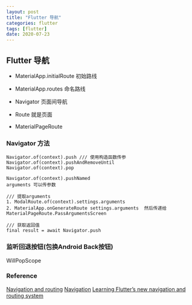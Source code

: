 ```yaml
---
layout: post
title: "Flutter 导航"
categories: flutter
tags: [flutter]
date: 2020-07-23
---
```


## Flutter 导航

* MaterialApp.initialRoute 初始路线
* MaterialApp.routes 命名路线

* Navigator 页面间导航
* Route 就是页面
* MaterialPageRoute

### Navigator 方法

    Navigator.of(context).push /// 使用构造函数传参
    Navigator.of(context).pushAndRemoveUntil
    Navigator.of(context).pop

    Navigator.of(context).pushNamed
    arguments 可以传参数

    /// 提取arguments
    1. ModalRoute.of(context).settings.arguments
    2. MaterialApp.onGenerateRoute settings.arguments  然后传递给MaterialPageRoute.PassArgumentsScreen

    /// 获取返回值
    final result = await Navigator.push


### 监听回退按钮(包换Android Back按钮)

WillPopScope


### Reference
[Navigation and routing](https://flutter.dev/docs/development/ui/navigation)
[Navigation](https://flutter.dev/docs/cookbook/navigation)
[Learning Flutter’s new navigation and routing system](https://medium.com/flutter/learning-flutters-new-navigation-and-routing-system-7c9068155ade)
